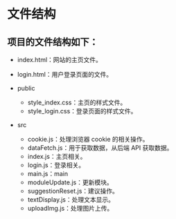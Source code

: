 # 文件结构
## 项目的文件结构如下：

* index.html：网站的主页文件。
* login.html：用户登录页面的文件。
  
* public
  * style_index.css：主页的样式文件。
  * style_login.css：登录页面的样式文件。
* src
  * cookie.js：处理浏览器 cookie 的相关操作。
  * dataFetch.js：用于获取数据，从后端 API 获取数据。
  * index.js：主页相关。
  * login.js：登录相关。
  * main.js：main
  * moduleUpdate.js：更新模块。
  * suggestionReset.js：建议操作。
  * textDisplay.js：处理文本显示。
  * uploadImg.js：处理图片上传。
